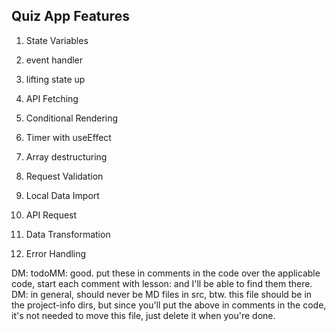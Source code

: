 ## Quiz App Features

1. State Variables
   
2. event handler
   
3. lifting state up

4. API Fetching

5. Conditional Rendering
   
6. Timer with useEffect

7. Array destructuring 

8. Request Validation

9.  Local Data Import

10. API Request

11. Data Transformation

12. Error Handling

DM: todoMM: good. put these in comments in the code over the applicable code, start each comment with lesson: and I'll be able to find them there. 
DM: in general, should never be MD files in src, btw. this file should be in the project-info dirs, but since you'll put the above in comments in the code, it's not needed to move this file, just delete it when you're done. 